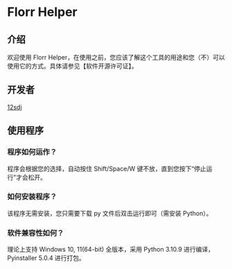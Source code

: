 # Florr Helper

## 介绍
欢迎使用 Florr Helper，在使用之前，您应该了解这个工具的用途和您（不）可以使用它的方式。具体请参见【软件开源许可证】。

## 开发者
  [12sdj](https://github.com/12sdj)  

## 使用程序

### 程序如何运作？
程序会根据您的选择，自动按住 Shift/Space/W 键不放，直到您按下“停止运行”才会松开。  

### 如何安装程序？
该程序无需安装，您只需要下载 py 文件后双击运行即可（需安装 Python）。

### 软件兼容性如何？
理论上支持 Windows 10, 11(64-bit) 全版本，采用 Python 3.10.9 进行编译，Pyinstaller 5.0.4 进行打包。
